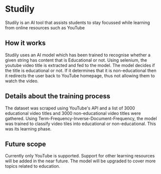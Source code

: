 # Studily
Studily is an AI tool that assists students to stay focussed while learning from online resources such as YouTube

## How it works
Studily uses an AI model which has been trained to recognise whether a given string has content that is Educational or not. Using selenium, the youtube video title is extracted and fed to the model. The model decides if the title is educational or not. If it determines that it is non-educational then it redirects the user back to YouTube homepage, thus not allowing them to watch the video.

## Details about the training process
The dataset was scraped using YouTube's API and a list of 3000 educational video titles and 3000 non-educational video titles were gathered. Using Term-Frequency-Inverse-Document-Frequency, the model was trained to classify video tiles into educational or non-educational. This was its learning phase. 

## Future scope
Currently only YouTube is supported. Support for other learning resources will be added in the near future. 
The model will be upgraded to cover more topics related to education.
